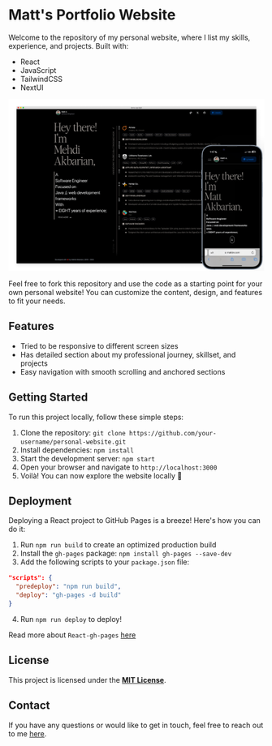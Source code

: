 # Matt's Portfolio Website

Welcome to the repository of my personal website, where I list my skills, experience, and projects. Built with:
- React
- JavaScript
- TailwindCSS
- NextUI

![poster](https://raw.githubusercontent.com/makbn/makbn.github.io/master/docs/poster.png)

Feel free to fork this repository and use the code as a starting point for your own personal website! You can customize the content, design, and features to fit your needs.

## Features

- Tried to be responsive to different screen sizes
- Has detailed section about my professional journey, skillset, and projects
- Easy navigation with smooth scrolling and anchored sections


## Getting Started

To run this project locally, follow these simple steps:

1. Clone the repository: `git clone https://github.com/your-username/personal-website.git`
2. Install dependencies: `npm install`
3. Start the development server: `npm start`
4. Open your browser and navigate to `http://localhost:3000`
5. Voilà! You can now explore the website locally 🎉

## Deployment

Deploying a React project to GitHub Pages is a breeze! Here's how you can do it:

1. Run `npm run build` to create an optimized production build
2. Install the `gh-pages` package: `npm install gh-pages --save-dev`
3. Add the following scripts to your `package.json` file:

```json
"scripts": {
  "predeploy": "npm run build",
  "deploy": "gh-pages -d build"
}
```

4. Run `npm run deploy` to deploy!

Read more about `React-gh-pages` [here](https://github.com/gitname/react-gh-pages)

## License

This project is licensed under the **[**MIT License**](**LICENSE**)**.

## Contact

If you have any questions or would like to get in touch, feel free to reach out to me [here](https://www.linkedin.com/in/mehdiakbarian/).

